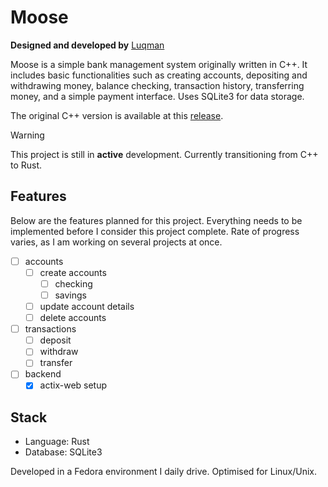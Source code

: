 # Moose

**Designed and developed by** [Luqman](https://theluqmn.github.io/)

Moose is a simple bank management system originally written in C++. It includes basic functionalities such as creating accounts, depositing and withdrawing money, balance checking, transaction history, transferring money, and a simple payment interface. Uses SQLite3 for data storage.

The original C++ version is available at this [release](https://github.com/TheLuqmn/Moose/releases/tag/v0.1.cpp).

> [!WARNING]
> This project is still in **active** development. Currently transitioning from C++ to Rust.

## Features

Below are the features planned for this project. Everything needs to be implemented before I consider this project complete. Rate of progress varies, as I am working on several projects at once.

- [ ] accounts
  - [ ] create accounts
    - [ ] checking
    - [ ] savings
  - [ ] update account details
  - [ ] delete accounts
- [ ] transactions
  - [ ] deposit
  - [ ] withdraw
  - [ ] transfer
- [ ] backend
  - [x] actix-web setup

## Stack

- Language: Rust
- Database: SQLite3

Developed in a Fedora environment I daily drive. Optimised for Linux/Unix.

